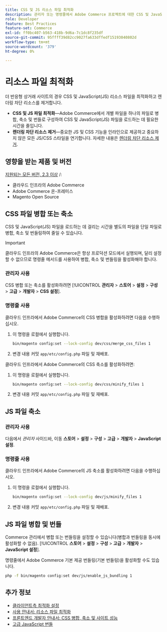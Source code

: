 ```yaml
---
title: CSS 및 JS 리소스 파일 최적화
description: 관리자 또는 명령줄에서 Adobe Commerce 프로젝트에 대한 CSS 및 JavaScript(JS) 파일을 병합하고 축소하는 방법을 알아봅니다.
role: Developer
feature: Best Practices
feature-set: Commerce
exl-id: ff0bc407-b563-418b-9d6a-7c1dc8f235df
source-git-commit: 95ffff39d82cc9027fa633dffedf15193040802d
workflow-type: tm+mt
source-wordcount: '379'
ht-degree: 0%

---
```


# 리소스 파일 최적화

더 반응형 상거래 사이트의 경우 CSS 및 JavaScript(JS) 리소스 파일을 최적화하고 렌더링 차단 리소스를 제거합니다.

- **CSS 및 JS 파일 최적화**—Adobe Commerce에서 개별 파일을 하나의 파일로 병합, 축소 및 번들로 구성하여 CSS 및 JavaScript(JS) 파일을 로드하는 데 필요한 시간을 줄입니다.
- **렌더링 차단 리소스 제거**—중요한 JS 및 CSS 기능을 인라인으로 제공하고 중요하지 않은 모든 JS/CSS 스타일을 연기합니다. 자세한 내용은 [렌더링 차단 리소스 제거](https://web.dev/render-blocking-resources/).

## 영향을 받는 제품 및 버전

[지원되는 모든 버전, 2.3 이상](../../../release/versions.md) /:

- 클라우드 인프라의 Adobe Commerce
- Adobe Commerce 온-프레미스
- Magento Open Source

## CSS 파일 병합 또는 축소

CSS 및 JavaScript(JS) 파일을 로드하는 데 걸리는 시간을 별도의 파일을 단일 파일로 병합, 축소 및 번들링하여 줄일 수 있습니다.

>[!IMPORTANT]
>
>클라우드 인프라의 Adobe Commerce은 항상 프로덕션 모드에서 실행되며, 달리 설정할 수 없으므로 명령줄 메서드를 사용하여 병합, 축소 및 번들링을 활성화해야 합니다.

### 관리자 사용

CSS 병합 또는 축소를 활성화하려면 [!UICONTROL **관리자** > **스토어** > **설정** > **구성** > **고급** > **개발자** > **CSS 설정**].

### 명령줄 사용

클라우드 인프라에서 Adobe Commerce의 CSS 병합을 활성화하려면 다음을 수행하십시오.

1. 이 명령을 로컬에서 실행합니다.

   ```bash
   bin/magento config:set --lock-config dev/css/merge_css_files 1
   ```

1. 변경 내용 커밋 `app/etc/config.php` 파일 및 재배포.

클라우드 인프라에서 Adobe Commerce의 CSS 축소를 활성화하려면:

1. 이 명령을 로컬에서 실행합니다.

   ```bash
   bin/magento config:set --lock-config dev/css/minify_files 1
   ```

1. 변경 내용 커밋 `app/etc/config.php` 파일 및 재배포.

## JS 파일 축소

### 관리자 사용

다음에서 *관리자* 사이드바, 이동 **스토어** > **설정** > **구성** > **고급** > **개발자** > **JavaScript 설정**.

### 명령줄 사용

클라우드 인프라에서 Adobe Commerce의 JS 축소를 활성화하려면 다음을 수행하십시오.

1. 이 명령을 로컬에서 실행합니다.

   ```bash
   bin/magento config:set --lock-config dev/js/minify_files 1
   ```

1. 변경 내용 커밋 `app/etc/config.php` 파일 및 재배포.

## JS 파일 병합 및 번들

Commerce 관리에서 병합 또는 번들링을 설정할 수 있습니다(병합과 번들링을 동시에 활성화할 수 없음). [!UICONTROL **스토어** > **설정** > **구성** > **고급** > **개발자** > **JavaScript 설정**].

명령줄에서 Adobe Commerce 기본 제공 번들링(기본 번들링)을 활성화할 수도 있습니다.

```bash
php -f bin/magento config:set dev/js/enable_js_bundling 1
```

## 추가 정보

- [클라이언트측 최적화 설정](../../../performance/configuration.md#client-side-optimization-settings)
- [사용 안내서: 리소스 파일 최적화](https://docs.magento.com/user-guide/system/file-optimization.html)
- [프론트엔드 개발자 안내서: CSS 병합, 축소 및 사이트 성능](https://developer.adobe.com/commerce/frontend-core/guide/css/#css-merging-minification-and-performance)
- [고급 JavaScript 번들](../../../performance/advanced-js-bundling.md)
